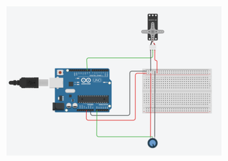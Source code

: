 
<img src="https://github.com/Fabrication-Lab/Example-Electronics-Projects/blob/main/ServoLightSensor/Servo%20Light%20Sensor%20Circuit%20Diagram.png" style="width:auto;height:auto;">




